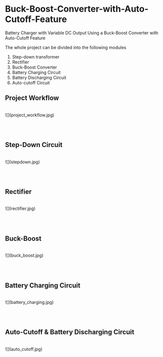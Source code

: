# Buck-Boost-Converter-with-Auto-Cutoff-Feature
Battery Charger with Variable DC Output Using a Buck-Boost Converter with Auto-Cutoff Feature

The whole project can be divided into the following modules
  1. Step-down transformer
  2. Rectifier
  3. Buck-Boost Converter
  4. Battery Charging Circuit
  5. Battery Discharging Circuit
  6. Auto-cutoff Circuit


## **Project Workflow**
<br>
![](project_workflow.jpg)

<br> <br>

## **Step-Down Circuit**
<br>
![](stepdown.jpg)

<br> <br>
## **Rectifier**
<br>
![](rectifier.jpg)

<br> <br>

## **Buck-Boost**
<br>
![](buck_boost.jpg)

<br> <br>

## **Battery Charging Circuit**
<br>
![](battery_charging.jpg)

<br> <br>

## **Auto-Cutoff & Battery Discharging Circuit**
<br>
![](auto_cutoff.jpg)


